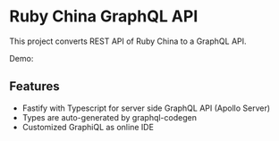 # Ruby China GraphQL API

This project converts REST API of Ruby China to a GraphQL API.

Demo:

## Features

- Fastify with Typescript for server side GraphQL API (Apollo Server)
- Types are auto-generated by graphql-codegen
- Customized GraphiQL as online IDE
